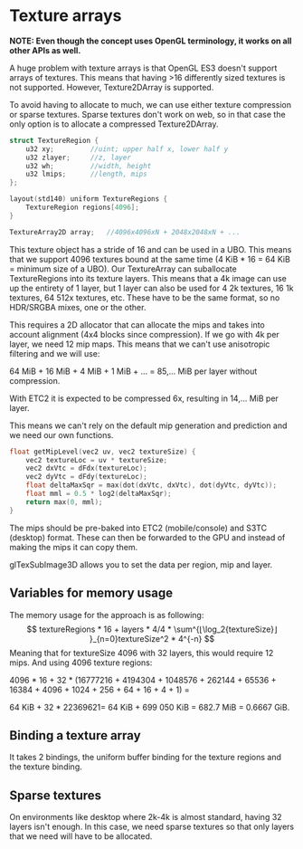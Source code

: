 # Texture arrays

**NOTE: Even though the concept uses OpenGL terminology, it works on all other APIs as well.**

A huge problem with texture arrays is that OpenGL ES3 doesn't support arrays of textures. This means that having >16 differently sized textures is not supported. However, Texture2DArray is supported.

To avoid having to allocate to much, we can use either texture compression or sparse textures. Sparse textures don't work on web, so in that case the only option is to allocate a compressed Texture2DArray.

```cpp
struct TextureRegion {
    u32 xy;			//uint; upper half x, lower half y
    u32 zlayer;		//z, layer
    u32 wh;			//width, height
    u32 lmips;		//length, mips
};

layout(std140) uniform TextureRegions {
    TextureRegion regions[4096];
}

TextureArray2D array;	//4096x4096xN + 2048x2048xN + ...
```

This texture object has a stride of 16 and can be used in a UBO. This means that we support 4096 textures bound at the same time (4 KiB * 16 = 64 KiB = minimum size of a UBO). Our TextureArray can suballocate TextureRegions into its texture layers. This means that a 4k image can use up the entirety of 1 layer, but 1 layer can also be used for 4 2k textures, 16 1k textures, 64 512x textures, etc.
These have to be the same format, so no HDR/SRGBA mixes, one or the other.

This requires a 2D allocator that can allocate the mips and takes into account alignment (4x4 blocks since compression). If we go with 4k per layer, we need 12 mip maps. This means that we can't use anisotropic filtering and we will use:

64 MiB + 16 MiB + 4 MiB + 1 MiB + ... = 85,... MiB per layer without compression.

With ETC2 it is expected to be compressed 6x, resulting in 14,... MiB per layer.

This means we can't rely on the default mip generation and prediction and we need our own functions. 

```cpp
float getMipLevel(vec2 uv, vec2 textureSize) {
    vec2 textureLoc = uv * textureSize;
    vec2 dxVtc = dFdx(textureLoc);
    vec2 dyVtc = dFdy(textureLoc);
    float deltaMaxSqr = max(dot(dxVtc, dxVtc), dot(dyVtc, dyVtc));
    float mml = 0.5 * log2(deltaMaxSqr);
    return max(0, mml);
}
```

The mips should be pre-baked into ETC2 (mobile/console) and S3TC (desktop) format. These can then be forwarded to the GPU and instead of making the mips it can copy them.

glTexSubImage3D allows you to set the data per region, mip and layer.

## Variables for memory usage

The memory usage for the approach is as following:
$$
textureRegions * 16 + layers * 4/4 * \sum^{⌊\log_2{textureSize}⌋ }_{n=0}textureSize^2 * 4^{-n}
$$
Meaning that for textureSize 4096 with 32 layers, this would require 12 mips. And using 4096 texture regions:

4096 * 16 + 32 * (16777216 + 4194304 + 1048576 + 262144 + 65536 + 16384 + 4096 + 1024 + 256 + 64 + 16 + 4 + 1) =

64 KiB + 32 * 22369621= 64 KiB + 699 050  KiB = 682.7 MiB = 0.6667 GiB.

## Binding a texture array

It takes 2 bindings, the uniform buffer binding for the texture regions and the texture binding.

## Sparse textures

On environments like desktop where 2k-4k is almost standard, having 32 layers isn't enough. In this case, we need sparse textures so that only layers that we need will have to be allocated. 

